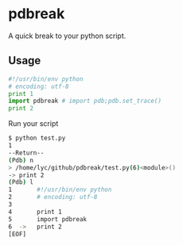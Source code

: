 # pdbreak
A quick break to your python script.

## Usage
```py
#!/usr/bin/env python
# encoding: utf-8
print 1
import pdbreak # import pdb;pdb.set_trace()
print 2
```

Run your script
```sh
$ python test.py
1
--Return--
(Pdb) n
> /home/lyc/github/pdbreak/test.py(6)<module>()
-> print 2
(Pdb) l
1       #!/usr/bin/env python
2       # encoding: utf-8
3
4       print 1
5       import pdbreak
6  ->   print 2
[EOF]
```
